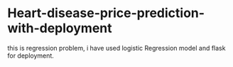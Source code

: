# Heart-disease-price-prediction-with-deployment
this is regression problem, i have used logistic Regression model and flask for deployment.

